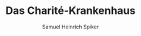---
image: /assets/images/spiker/19a.jpg
thumb: /assets/images/spiker-thumbs/19a.jpg
author: Samuel Heinrich Spiker
artist: 
engraver: 
title: "Das Charité-Krankenhaus"
subtitle: 
tags:
  - Hospital
layout: post
---